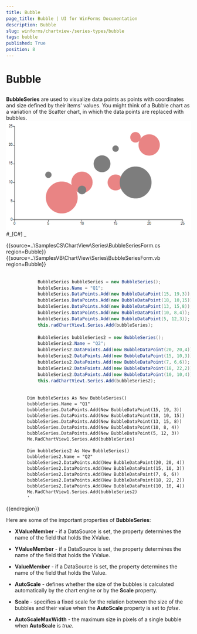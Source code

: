 ```yaml
---
title: Bubble
page_title: Bubble | UI for WinForms Documentation
description: Bubble
slug: winforms/chartview-/series-types/bubble
tags: bubble
published: True
position: 8
---
```


# Bubble



## 

__BubbleSeries__ are used to visualize data points as points with coordinates and size defined by their items' values.
        You might think of a Bubble chart as a variation of the Scatter chart, in which the data points are replaced with bubbles. ![chartview-series-types-bubble 001](images/chartview-series-types-bubble001.png)#_[C#] _

	



{{source=..\SamplesCS\ChartView\Series\BubbleSeriesForm.cs region=Bubble}} 
{{source=..\SamplesVB\ChartView\Series\BubbleSeriesForm.vb region=Bubble}} 

````C#
            
            BubbleSeries bubbleSeries = new BubbleSeries();
            bubbleSeries.Name = "Q1";
            bubbleSeries.DataPoints.Add(new BubbleDataPoint(15, 19,3));
            bubbleSeries.DataPoints.Add(new BubbleDataPoint(18, 10,15));
            bubbleSeries.DataPoints.Add(new BubbleDataPoint(13, 15,8));
            bubbleSeries.DataPoints.Add(new BubbleDataPoint(10, 8,4));
            bubbleSeries.DataPoints.Add(new BubbleDataPoint(5, 12,3)); 
            this.radChartView1.Series.Add(bubbleSeries);
            
            BubbleSeries bubbleSeries2 = new BubbleSeries();
            bubbleSeries2.Name = "Q2";
            bubbleSeries2.DataPoints.Add(new BubbleDataPoint(20, 20,4));
            bubbleSeries2.DataPoints.Add(new BubbleDataPoint(15, 10,3));
            bubbleSeries2.DataPoints.Add(new BubbleDataPoint(7, 6,6));
            bubbleSeries2.DataPoints.Add(new BubbleDataPoint(18, 22,2));
            bubbleSeries2.DataPoints.Add(new BubbleDataPoint(10, 10,4));
            this.radChartView1.Series.Add(bubbleSeries2);
````
````VB.NET

        Dim bubbleSeries As New BubbleSeries()
        bubbleSeries.Name = "Q1"
        bubbleSeries.DataPoints.Add(New BubbleDataPoint(15, 19, 3))
        bubbleSeries.DataPoints.Add(New BubbleDataPoint(18, 10, 15))
        bubbleSeries.DataPoints.Add(New BubbleDataPoint(13, 15, 8))
        bubbleSeries.DataPoints.Add(New BubbleDataPoint(10, 8, 4))
        bubbleSeries.DataPoints.Add(New BubbleDataPoint(5, 12, 3))
        Me.RadChartView1.Series.Add(bubbleSeries)

        Dim bubbleSeries2 As New BubbleSeries()
        bubbleSeries2.Name = "Q2"
        bubbleSeries2.DataPoints.Add(New BubbleDataPoint(20, 20, 4))
        bubbleSeries2.DataPoints.Add(New BubbleDataPoint(15, 10, 3))
        bubbleSeries2.DataPoints.Add(New BubbleDataPoint(7, 6, 6))
        bubbleSeries2.DataPoints.Add(New BubbleDataPoint(18, 22, 2))
        bubbleSeries2.DataPoints.Add(New BubbleDataPoint(10, 10, 4))
        Me.RadChartView1.Series.Add(bubbleSeries2)
        '
````

{{endregion}} 




Here are some of the important properties of __BubbleSeries__:

* __XValueMember__ - if a DataSource is set, the property determines the name of the field that holds the XValue.
            

* __YValueMember__ - if a DataSource is set, the property determines the name of the field that holds the YValue.
            

* __ValueMember__ - if a DataSource is set, the property determines the name of the field that holds the Value.
            

* __AutoScale__ - defines whether the size of the bubbles is calculated automatically by the chart engine or by the __Scale__ property.
            

* __Scale__ - specifies a fixed scale for the relation between the size of the bubbles and their value when the __AutoScale__ property is set to *false*.
            

* __AutoScaleMaxWidth__ - the maximum size in pixels of a single bubble when __AutoScale__ is *true*.
            
